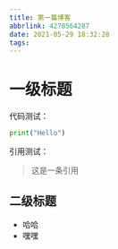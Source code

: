 ```yaml
---
title: 第一篇博客
abbrlink: 4278564287
date: 2021-05-29 18:32:28
tags:
---
```


# 一级标题



代码测试：

```py
print("Hello")
```

引用测试：

> 这是一条引用

## 二级标题



- 哈哈
- 嘿嘿
